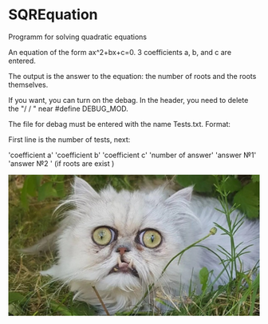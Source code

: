 # SQREquation
Programm for solving quadratic equations

An equation of the form ax^2+bx+c=0. 3 coefficients a, b, and c are entered. 

The output is the answer to the equation: the number of roots and the roots themselves. 

If you want, you can turn on the debag. In the header, you need to delete the "/ / " near #define DEBUG_MOD.

The file for debag must be entered with the name Tests.txt. Format:

First line is the number of tests, next:

'coefficient a' 'coefficient b' 'coefficient c' 'number of answer' 'answer №1' 'answer №2 ' (if roots are exist )

![Image alt](https://github.com/shaazmik/SQREquation/blob/main/img_for_readme/scale_1200.jpg)
